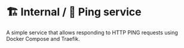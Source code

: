 # 🏗️ Internal / 🍦 Ping service

A simple service that allows responding to HTTP PING requests using Docker Compose and Traefik.
